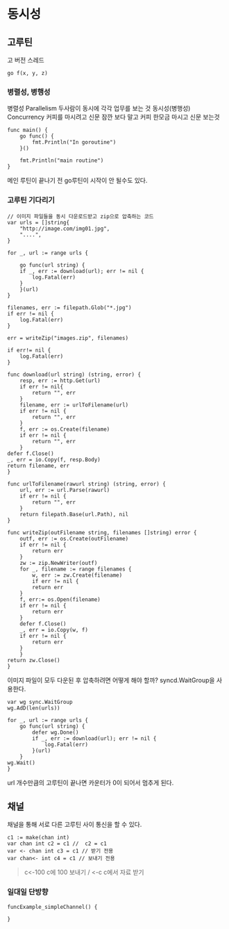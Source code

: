 # 동시성

## 고루틴

고 버전 스레드

`go f(x, y, z)`

### 병렬성, 병행성

병렬성 Parallelism 두사람이 동시에 각각 업무를 보는 것
동시성(병행성) Concurrency 커피를 마시려고 신문 잠깐 보다 말고 커피 한모금 마시고 신문 보는것

```
func main() {
	go func() {
		fmt.Println("In goroutine")
	}()

	fmt.Println("main routine")
}
```

메인 루틴이 끝나기 전 go루틴이 시작이 안 될수도 있다.

### 고루틴 기다리기

```
// 이미지 파일들을 동시 다운로드받고 zip으로 압축하는 코드
var urls = []string{
	"http://image.com/img01.jpg",
	"....",
}

for _, url := range urls {

	go func(url string) {
	if _, err := download(url); err != nil {
		log.Fatal(err)
	}
	}(url)
}

filenames, err := filepath.Glob("*.jpg")
if err != nil {
	log.Fatal(err)
}

err = writeZip("images.zip", filenames)

if err!= nil {
	log.Fatal(err)
}

func download(url string) (string, error) {
	resp, err := http.Get(url)
	if err != nil{
		return "", err
	}
	filename, err := urlToFilename(url)
	if err != nil {
		return "", err
	}
	f, err := os.Create(filename)
	if err != nil {
		return "", err
	}
defer f.Close()
_, err = io.Copy(f, resp.Body)
return filename, err
}

func urlToFilename(rawurl string) (string, error) {
	url, err := url.Parse(rawurl)
	if err != nil {
		return "", err
	}
	return filepath.Base(url.Path), nil
}

func writeZip(outFilename string, filenames []string) error {
	outf, err := os.Create(outFilename)
	if err != nil {
		return err
	}
	zw := zip.NewWriter(outf)
	for _, filename := range filenames {
		w, err := zw.Create(filename)
		if err != nil {
		return err
	}
	f, err:= os.Open(filename)
	if err != nil {
		return err
	}
	defer f.Close()
	_, err = io.Copy(w, f)
	if err != nil {
		return err
	}
	}
return zw.Close()
}
```


이미지 파일이 모두 다운된 후 압축하려면 어떻게 해야 할까? syncd.WaitGroup을 사용한다.

```
var wg sync.WaitGroup
wg.AdD(len(urls))

for _, url := range urls {
	go func(url string) {
		defer wg.Done()
		if _, err := download(url); err != nil {
			log.Fatal(err)
		}(url)
	}
wg.Wait()
}
```

url 개수만큼의 고루틴이 끝나면 카운터가 0이 되어서 멈추게 된다.

## 채널

채널을 통해 서로 다른 고루틴 사이 통신을 할 수 있다.

```
c1 := make(chan int)
var chan int c2 = c1 //	 c2 = c1
var <- chan int c3 = c1 // 받기 전용
var chan<- int c4 = c1 // 보내기 전용
```

> c<-100 c에 100 보내기 / <-c c에서 자료 받기

### 일대일 단방향

```
funcExample_simpleChannel() {
	
}
```
